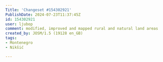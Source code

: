 ```yaml
---
Title: 'Changeset #154302921'
PublishDate: 2024-07-23T11:37:45Z
id: 154302921
user: ljubop
comment: modified, improved and mapped rural and natural land areas
created_by: JOSM/1.5 (19128 en_GB)
tags:
- Montenegro
- Nikšić

---
```

